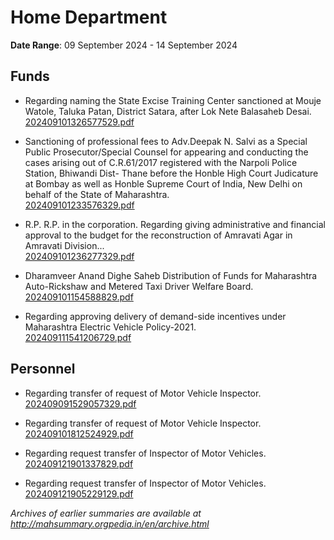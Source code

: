 # Home Department

**Date Range**: 09 September 2024 - 14 September 2024


## Funds
- Regarding naming the State Excise Training Center sanctioned at Mouje Watole, Taluka Patan, District Satara, after Lok Nete Balasaheb Desai.\
  [202409101326577529.pdf](https://gr.maharashtra.gov.in/Site/Upload/Government%20Resolutions/English/202409101326577529...pdf)

- Sanctioning of professional fees to Adv.Deepak N. Salvi  as a Special Public Prosecutor/Special Counsel for appearing and conducting the cases arising out of C.R.61/2017 registered with the Narpoli  Police Station, Bhiwandi Dist- Thane before  the Honble High Court Judicature at Bombay as well as Honble Supreme Court of India, New Delhi on behalf of the State of Maharashtra.\
  [202409101233576329.pdf](https://gr.maharashtra.gov.in/Site/Upload/Government%20Resolutions/English/202409101233576329.pdf)

- R.P. R.P. in the corporation. Regarding giving administrative and financial approval to the budget for the reconstruction of Amravati Agar in Amravati Division...\
  [202409101236277329.pdf](https://gr.maharashtra.gov.in/Site/Upload/Government%20Resolutions/English/202409101236277329.pdf)

- Dharamveer Anand Dighe Saheb Distribution of Funds for Maharashtra Auto-Rickshaw and Metered Taxi Driver Welfare Board.\
  [202409101154588829.pdf](https://gr.maharashtra.gov.in/Site/Upload/Government%20Resolutions/English/202409101154588829.pdf)

- Regarding approving delivery of demand-side incentives under Maharashtra Electric Vehicle Policy-2021.\
  [202409111541206729.pdf](https://gr.maharashtra.gov.in/Site/Upload/Government%20Resolutions/English/202409111541206729.pdf)

## Personnel
- Regarding transfer of request of Motor Vehicle Inspector.\
  [202409091529057329.pdf](https://gr.maharashtra.gov.in/Site/Upload/Government%20Resolutions/English/202409091529057329.pdf)

- Regarding transfer of request of Motor Vehicle Inspector.\
  [202409101812524929.pdf](https://gr.maharashtra.gov.in/Site/Upload/Government%20Resolutions/English/202409101812524929.pdf)

- Regarding request transfer of Inspector of Motor Vehicles.\
  [202409121901337829.pdf](https://gr.maharashtra.gov.in/Site/Upload/Government%20Resolutions/English/202409121901337829.pdf)

- Regarding request transfer of Inspector of Motor Vehicles.\
  [202409121905229129.pdf](https://gr.maharashtra.gov.in/Site/Upload/Government%20Resolutions/English/202409121905229129.pdf)


*Archives of earlier summaries are available at http://mahsummary.orgpedia.in/en/archive.html*